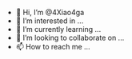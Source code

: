 - 👋 Hi, I’m @4Xiao4ga
- 👀 I’m interested in ...
- 🌱 I’m currently learning ...
- 💞️ I’m looking to collaborate on ...
- 📫 How to reach me ...

<!---
4Xiao4ga/4Xiao4ga is a ✨ special ✨ repository because its `README.md` (this file) appears on your GitHub profile.
You can click the Preview link to take a look at your changes.
--->
